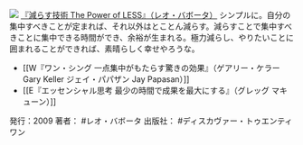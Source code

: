 
[![](https://images-fe.ssl-images-amazon.com/images/I/51%2B1TmW69IL._SL160_.jpg)](http://www.amazon.co.jp/exec/obidos/ASIN/4887597304/choiyaki81-22/ref=nosim)
[『減らす技術 The Power of LESS』（レオ・バボータ）](http://www.amazon.co.jp/exec/obidos/ASIN/4887597304/choiyaki81-22/ref=nosim)
シンプルに。自分の集中すべきことが定まれば、それ以外はとことん減らす。減らすことで集中すべきことに集中できる時間ができ、余裕が生まれる。極力減らし、やりたいことに囲まれることができれば、素晴らしく幸せやろうな。

- [[W『ワン・シング 一点集中がもたらす驚きの効果』（ゲアリー・ケラー Gary Keller ジェイ・パパザン Jay Papasan）]]
- [[E『エッセンシャル思考 最少の時間で成果を最大にする』（グレッグ マキューン）]]

発行：2009
著者： #レオ・バボータ 
出版社： #ディスカヴァー・トゥエンティワン